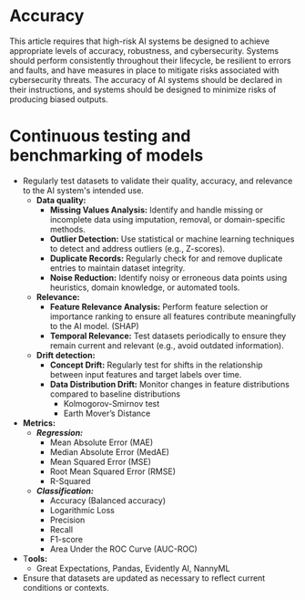 # Accuracy

This article requires that high-risk AI systems be designed to achieve appropriate levels of accuracy, robustness, and cybersecurity. Systems should perform consistently throughout their lifecycle, be resilient to errors and faults, and have measures in place to mitigate risks associated with cybersecurity threats. The accuracy of AI systems should be declared in their instructions, and systems should be designed to minimize risks of producing biased outputs.


# Continuous testing and benchmarking of models

- Regularly test datasets to validate their quality, accuracy, and relevance to the AI system's intended use.
    - **Data quality:**
        - **Missing Values Analysis:** Identify and handle missing or incomplete data using imputation, removal, or domain-specific methods.
        - **Outlier Detection:** Use statistical or machine learning techniques to detect and address outliers (e.g., Z-scores).
        - **Duplicate Records:** Regularly check for and remove duplicate entries to maintain dataset integrity.
        - **Noise Reduction:** Identify noisy or erroneous data points using heuristics, domain knowledge, or automated tools.
    - **Relevance:**
        - **Feature Relevance Analysis:** Perform feature selection or importance ranking to ensure all features contribute meaningfully to the AI model. (SHAP)
        - **Temporal Relevance:** Test datasets periodically to ensure they remain current and relevant (e.g., avoid outdated information).
    - **Drift detection:**
        - **Concept Drift:** Regularly test for shifts in the relationship between input features and target labels over time.
        - **Data Distribution Drift:** Monitor changes in feature distributions compared to baseline distributions
            - Kolmogorov-Smirnov test
            - Earth Mover’s Distance
- **Metrics:**
    - ***Regression:***
        - Mean Absolute Error (MAE)
        - Median Absolute Error (MedAE)
        - Mean Squared Error (MSE)
        - Root Mean Squared Error (RMSE)
        - R-Squared
    - ***Classification:***
        - Accuracy (Balanced accuracy)
        - Logarithmic Loss
        - Precision
        - Recall
        - F1-score
        - Area Under the ROC Curve (AUC-ROC)
- T**ools:**
    - Great Expectations, Pandas, Evidently AI, NannyML
- Ensure that datasets are updated as necessary to reflect current conditions or contexts.